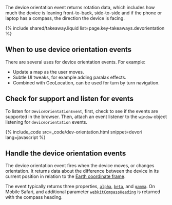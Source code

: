 


<p class="intro">
  The device orientation event returns rotation data,  which includes how much the device is leaning front-to-back, side-to-side and if the phone or laptop has a compass, the direction the device is facing.
</p>



{% include shared/takeaway.liquid list=page.key-takeaways.devorientation %}

## When to use device orientation events

There are several uses for device orientation events.  For example:

* Update a map as the user moves.
* Subtle UI tweaks, for example adding paralax effects.
* Combined with GeoLocation, can be used for turn by turn navigation.

## Check for support and listen for events

To listen for `DeviceOrientationEvent`, first, check to see if the events are
supported in the browser.  Then, attach an event listener to the `window` 
object listening for `deviceorientation` events. 

{% include_code src=_code/dev-orientation.html snippet=devori lang=javascript %}

## Handle the device orientation events

The device orientation event fires when the device moves, or changes 
orientation.  It returns data about the difference between the device in 
its current position in relation to the <a href="index.html#earth-coordinate-frame">
Earth coordinate frame</a>.

The event typically returns three properties, 
<a href="index.html#rotation-data">`alpha`</a>, 
<a href="index.html#rotation-data">`beta`</a>, and 
<a href="index.html#rotation-data">`gamma`</a>.  On Mobile Safari, and
additional parameter <a href="https://developer.apple.com/library/safari/documentation/SafariDOMAdditions/Reference/DeviceOrientationEventClassRef/DeviceOrientationEvent/DeviceOrientationEvent.html">`webkitCompassHeading`</a> is returned with the compass
heading.





